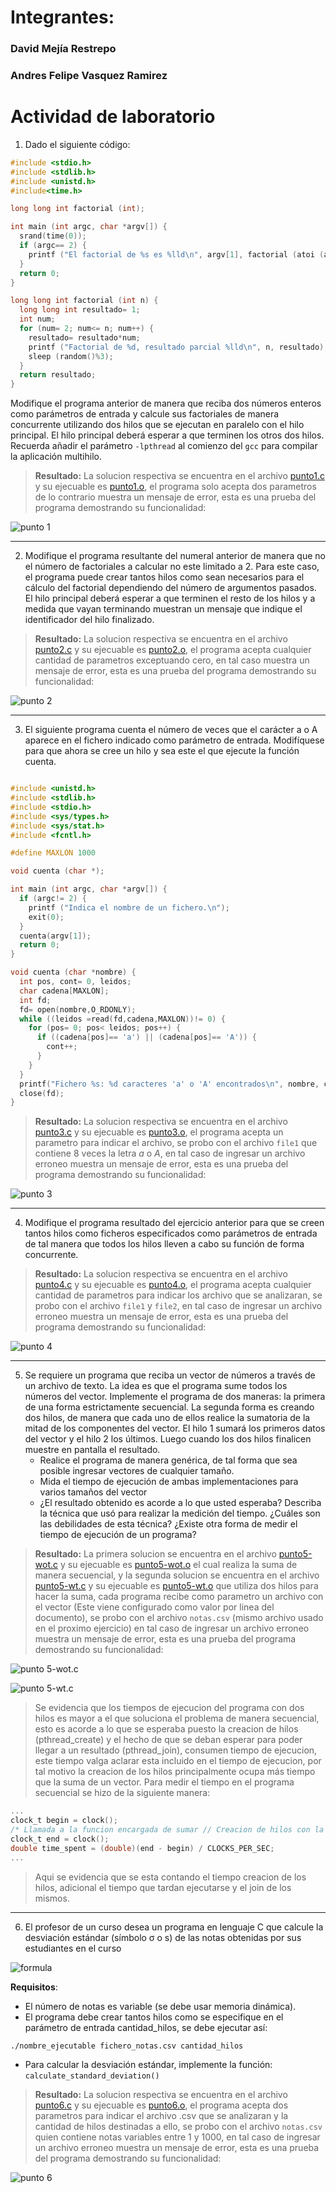# Integrantes:
### **David Mejía Restrepo**
### **Andres Felipe Vasquez Ramirez**
# Actividad de laboratorio

1. Dado el siguiente código:

```C
#include <stdio.h>
#include <stdlib.h>
#include <unistd.h>
#include<time.h>

long long int factorial (int);

int main (int argc, char *argv[]) {
  srand(time(0)); 
  if (argc== 2) {
    printf ("El factorial de %s es %lld\n", argv[1], factorial (atoi (argv[1])));
  }
  return 0;
}

long long int factorial (int n) {
  long long int resultado= 1;
  int num;
  for (num= 2; num<= n; num++) {
    resultado= resultado*num;
    printf ("Factorial de %d, resultado parcial %lld\n", n, resultado);
    sleep (random()%3);
  }
  return resultado;
}
```

Modifique el programa anterior de manera que reciba dos números enteros como parámetros de entrada y calcule sus factoriales de manera concurrente utilizando dos hilos que se ejecutan en paralelo con el hilo principal. El hilo principal deberá esperar a que terminen los otros dos hilos. Recuerda  añadir el parámetro ```-lpthread``` al comienzo del ```gcc``` para compilar la aplicación multihilo.

>**Resultado:** 
>La solucion respectiva se encuentra en el archivo [punto1.c](code/punto1.c) y su ejecuable es [punto1.o](code/punto1.o), el programa solo acepta dos parametros de lo contrario muestra un mensaje de error, esta es una prueba del programa demostrando su funcionalidad:

![punto 1](img/captura_punto1.png)

***

2. Modifique el programa resultante del numeral anterior de manera que no el número de factoriales a calcular no este limitado a 2. Para este caso, el programa puede crear tantos hilos como sean necesarios para el cálculo del factorial dependiendo del número de argumentos pasados. El hilo principal deberá esperar a que terminen el resto de los hilos y a medida que vayan terminando muestran un mensaje que indique el identificador del hilo finalizado.

>**Resultado:** 
>La solucion respectiva se encuentra en el archivo [punto2.c](code/punto2.c) y su ejecuable es [punto2.o](code/punto2.o), el programa acepta cualquier cantidad de parametros exceptuando cero, en tal caso muestra un mensaje de error, esta es una prueba del programa demostrando su funcionalidad:

![punto 2](img/captura_punto2.png)

***

3. El siguiente programa cuenta el número de veces que el carácter a o A aparece en el fichero indicado como parámetro de entrada. Modifíquese para que ahora se cree un hilo y sea este el que ejecute la función cuenta.

```C

#include <unistd.h>
#include <stdlib.h>
#include <stdio.h>
#include <sys/types.h>
#include <sys/stat.h>
#include <fcntl.h>

#define MAXLON 1000

void cuenta (char *);

int main (int argc, char *argv[]) { 
  if (argc!= 2) {
    printf ("Indica el nombre de un fichero.\n");
    exit(0);
  }
  cuenta(argv[1]);
  return 0;
}

void cuenta (char *nombre) {
  int pos, cont= 0, leidos;
  char cadena[MAXLON];
  int fd;
  fd= open(nombre,O_RDONLY);
  while ((leidos =read(fd,cadena,MAXLON))!= 0) {
    for (pos= 0; pos< leidos; pos++) {
      if ((cadena[pos]== 'a') || (cadena[pos]== 'A')) {
        cont++;
      }
    }
  }
  printf("Fichero %s: %d caracteres 'a' o 'A' encontrados\n", nombre, cont);
  close(fd);
}
```
>**Resultado:** 
>La solucion respectiva se encuentra en el archivo [punto3.c](code/punto3.c) y su ejecuable es [punto3.o](code/punto3.o), el programa acepta un parametro para indicar el archivo, se probo con el archivo ```file1``` que contiene 8 veces la letra *a* o *A*, en tal caso de ingresar un archivo erroneo muestra un mensaje de error, esta es una prueba del programa demostrando su funcionalidad:

![punto 3](img/captura_punto3.png)

***

4. Modifique el programa resultado del ejercicio anterior para que se creen tantos hilos como ficheros especificados como parámetros de entrada de tal manera que todos los hilos lleven a cabo su función de forma concurrente.

>**Resultado:** 
>La solucion respectiva se encuentra en el archivo [punto4.c](code/punto4.c) y su ejecuable es [punto4.o](code/punto4.o), el programa acepta cualquier cantidad de parametros para indicar los archivo que se analizaran, se probo con el archivo ```file1``` y ```file2```, en tal caso de ingresar un archivo erroneo muestra un mensaje de error, esta es una prueba del programa demostrando su funcionalidad:

![punto 4](img/captura_punto4.png)

***

5. Se requiere un programa que reciba un vector de números a través de un archivo de texto. La idea es que el programa sume todos los números del vector. Implemente el programa de dos maneras: la primera de una forma estrictamente secuencial. La segunda forma es creando dos hilos, de manera que cada uno de ellos realice la sumatoria de la mitad de los componentes del vector. El hilo 1 sumará los primeros datos del vector y el hilo 2 los últimos. Luego cuando los dos hilos finalicen muestre en pantalla el resultado.
   * Realice el programa de manera genérica, de tal forma que sea posible ingresar vectores de cualquier tamaño.
   * Mida el tiempo de ejecución de ambas implementaciones para varios tamaños del vector 
   *  ¿El resultado obtenido es acorde a lo que usted esperaba?
   Describa la técnica que usó para realizar la medición del tiempo. ¿Cuáles son las debilidades de esta técnica? ¿Existe otra forma de medir el tiempo de ejecución de un programa?

>**Resultado:** 
>La primera solucion se encuentra en el archivo [punto5-wot.c](code/punto5-wot.c) y su ejecuable es [punto5-wot.o](code/punto5-wot.o) el cual realiza la suma de manera secuencial, y la segunda solucion se encuentra en el archivo [punto5-wt.c](code/punto5-wt.c) y su ejecuable es [punto5-wt.o](code/punto5-wt.o) que utiliza dos hilos para hacer la suma, cada programa recibe como parametro un archivo con el vector (Este viene configurado como valor por linea del documento), se probo con el archivo ```notas.csv``` (mismo archivo usado en el proximo ejercicio) en tal caso de ingresar un archivo erroneo muestra un mensaje de error, esta es una prueba del programa demostrando su funcionalidad:

![punto 5-wot.c](img/captura_punto5-wot.png)

![punto 5-wt.c](img/captura_punto5-wt.png)

>Se evidencia que los tiempos de ejecucion del programa con dos hilos es mayor a el que soluciona el problema de manera secuencial, esto es acorde a lo que se esperaba puesto la creacion de hilos (pthread_create) y el hecho de que se deban esperar para poder llegar a un resultado (pthread_join), consumen tiempo de ejecucion, este tiempo valga aclarar esta incluido en el tiempo de ejecucion, por tal motivo la creacion de los hilos principalmente ocupa más tiempo que la suma de un vector.
>Para medir el tiempo en el programa secuencial se hizo de la siguiente manera:
```C
...
clock_t begin = clock();
/* Llamada a la funcion encargada de sumar // Creacion de hilos con la funcion respectiva y join de los mismos para luego sumar sus resultados */
clock_t end = clock();
double time_spent = (double)(end - begin) / CLOCKS_PER_SEC;
...
```
>Aqui se evidencia que se esta contando el tiempo creacion de los hilos, adicional el tiempo que tardan ejecutarse y el join de los mismos.

***

6. El profesor de un curso desea un programa en lenguaje C que calcule la desviación estándar (símbolo σ o s) de las notas obtenidas por sus estudiantes en el curso 

![formula](desviacion_estandar.jpg)

**Requisitos**:
* El número de notas es variable (se debe usar memoria dinámica).
* El programa debe crear tantos hilos como se especifique en el parámetro de entrada cantidad_hilos, se debe ejecutar así: 

```./nombre_ejecutable fichero_notas.csv cantidad_hilos```

* Para calcular la desviación estándar, implemente la función: ```calculate_standard_deviation()``` 

>**Resultado:** 
>La solucion respectiva se encuentra en el archivo [punto6.c](code/punto6.c) y su ejecuable es [punto6.o](code/punto6.o), el programa acepta dos parametros para indicar el archivo .csv que se analizaran y la cantidad de hilos destinadas a ello, se probo con el archivo ```notas.csv``` quien contiene notas variables entre 1 y 1000, en tal caso de ingresar un archivo erroneo muestra un mensaje de error, esta es una prueba del programa demostrando su funcionalidad:

![punto 6](img/captura_punto6.png)

